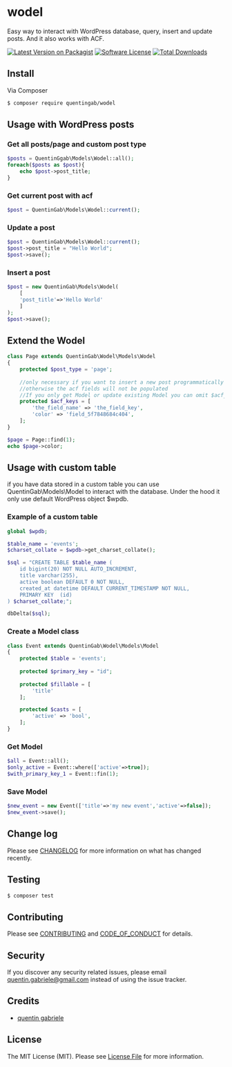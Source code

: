 # wodel
Easy way to interact with WordPress database, query, insert and update posts.
And it also works with ACF.

[![Latest Version on Packagist][ico-version]](https://packagist.org/packages/quentingab/wodel)
[![Software License][ico-license]](LICENSE.md)
[![Total Downloads][ico-downloads]](https://packagist.org/packages/quentingab/wodel)

<!-- [![Build Status][ico-travis]][link-travis] -->
<!-- [![Coverage Status][ico-scrutinizer]][link-scrutinizer] -->
<!-- [![Quality Score][ico-code-quality]][link-code-quality] -->

## Install

Via Composer

``` bash
$ composer require quentingab/wodel
```

## Usage with WordPress posts

### Get all posts/page and custom post type
``` php
$posts = QuentinGgab\Models\Wodel::all();
foreach($posts as $post){
    echo $post->post_title;
}
```
### Get current post with acf
``` php
$post = QuentinGab\Models\Wodel::current();
```

### Update a post
``` php
$post = QuentinGab\Models\Wodel::current();
$post->post_title = "Hello World";
$post->save();
```

### Insert a post
``` php
$post = new QuentinGab\Models\Wodel(
    [
    'post_title'=>'Hello World'
    ]
);
$post->save();
```

## Extend the Wodel
``` php
class Page extends QuentinGab\Wodel\Models\Wodel
{
    protected $post_type = 'page';
    
    //only necessary if you want to insert a new post programmatically
    //otherwise the acf fields will not be populated
    //If you only get Model or update existing Model you can omit $acf_keys
    protected $acf_keys = [
        'the_field_name' => 'the_field_key',
        'color' => 'field_5f7848684c404',
    ];
}

$page = Page::find(1);
echo $page->color;
```


## Usage with custom table
if you have data stored in a custom table you can use QuentinGab\Models\Model to interact with the database.
Under the hood it only use default WordPress object $wpdb.

### Example of a custom table
``` php
global $wpdb;

$table_name = 'events';
$charset_collate = $wpdb->get_charset_collate();

$sql = "CREATE TABLE $table_name (
    id bigint(20) NOT NULL AUTO_INCREMENT,
    title varchar(255),
    active boolean DEFAULT 0 NOT NULL,
    created_at datetime DEFAULT CURRENT_TIMESTAMP NOT NULL,
    PRIMARY KEY  (id)
) $charset_collate;";

dbDelta($sql);
```
### Create a Model class
``` php
class Event extends QuentinGab\Wodel\Models\Model
{
    protected $table = 'events';
    
    protected $primary_key = "id";
    
    protected $fillable = [
        'title'
    ];

    protected $casts = [
        'active' => 'bool',
    ];
}
```
### Get Model
``` php
$all = Event::all();
$only_active = Event::where(['active'=>true]);
$with_primary_key_1 = Event::fin(1);
```
### Save Model
``` php
$new_event = new Event(['title'=>'my new event','active'=>false]);
$new_event->save();
```

## Change log

Please see [CHANGELOG](CHANGELOG.md) for more information on what has changed recently.

## Testing

``` bash
$ composer test
```

## Contributing

Please see [CONTRIBUTING](CONTRIBUTING.md) and [CODE_OF_CONDUCT](CODE_OF_CONDUCT.md) for details.

## Security

If you discover any security related issues, please email quentin.gabriele@gmail.com instead of using the issue tracker.

## Credits

- [quentin gabriele](https://github.com/QuentinGab)
<!-- - [All Contributors][link-contributors] -->

## License

The MIT License (MIT). Please see [License File](LICENSE.md) for more information.

[ico-version]: https://img.shields.io/packagist/v/quentingab/wodel.svg?style=flat-square
[ico-license]: https://img.shields.io/badge/license-MIT-brightgreen.svg?style=flat-square
[ico-travis]: https://img.shields.io/travis/quentingab/wodel/master.svg?style=flat-square
[ico-scrutinizer]: https://img.shields.io/scrutinizer/coverage/g/quentingab/wodel.svg?style=flat-square
[ico-code-quality]: https://img.shields.io/scrutinizer/g/quentingab/wodel.svg?style=flat-square
[ico-downloads]: https://img.shields.io/packagist/dt/quentingab/wodel.svg?style=flat-square

[link-packagist]: https://packagist.org/packages/quentingab/wodel
[link-travis]: https://travis-ci.org/quentingab/wodel
[link-scrutinizer]: https://scrutinizer-ci.com/g/quentingab/wodel/code-structure
[link-code-quality]: https://scrutinizer-ci.com/g/quentingab/wodel
[link-downloads]: https://packagist.org/packages/quentingab/wodel
[link-author]: https://github.com/quentingab
[link-contributors]: ../../contributors
